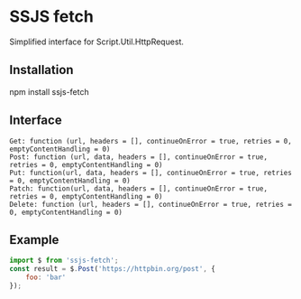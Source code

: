 # SSJS fetch
Simplified interface for Script.Util.HttpRequest.
## Installation
npm install ssjs-fetch
## Interface
```
Get: function (url, headers = [], continueOnError = true, retries = 0, emptyContentHandling = 0) 
Post: function (url, data, headers = [], continueOnError = true, retries = 0, emptyContentHandling = 0) 
Put: function(url, data, headers = [], continueOnError = true, retries = 0, emptyContentHandling = 0) 
Patch: function(url, data, headers = [], continueOnError = true, retries = 0, emptyContentHandling = 0) 
Delete: function (url, headers = [], continueOnError = true, retries = 0, emptyContentHandling = 0) 
```
## Example
```js
import $ from 'ssjs-fetch';
const result = $.Post('https://httpbin.org/post', {
    foo: 'bar'
});
```